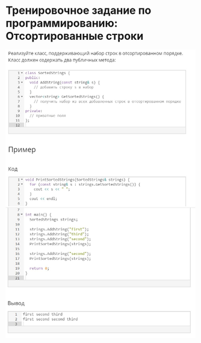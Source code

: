 # Тренировочное задание по программированию: Отсортированные строки
![image](./../../assets/103.jpg)
![image](./../../assets/104.jpg)
